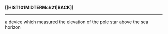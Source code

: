 **[[HIST101MIDTERMch21|BACK]]**

---
a device which measured the elevation of the pole star above the sea horizon